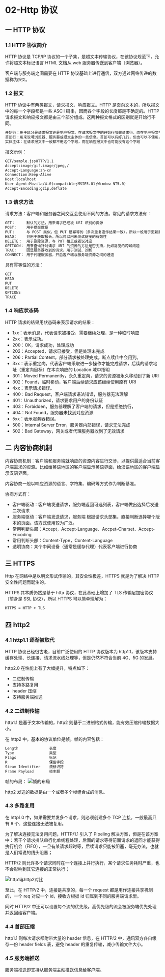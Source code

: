 # 02-Http 协议

## 一 HTTP 协议

### 1.1 HTTP 协议简介

HTTP 协议是 TCP/IP 协议的一个子集，是超文本传输协议，在该协议规范下，允许将超文本标记语言 HTML 文档从 web 服务器传送到客户端（浏览器）。

客户端与服务端之间需要在 HTTP 协议基础上进行通信，双方通过网络传递的数据称为`报文`。

### 1.2 报文

HTTP 协议中有两类报文，请求报文、响应报文。HTTP 是面向文本的，所以报文中的每一个字段都是一些 ASCII 码串，因而各个字段的长度都是不确定的。HTTP 请求报文和响应报文都是由三个部分组成。这两种报文格式的区别就是开始行不同。

```txt
开始行：用于区分是请求报文还是响应报文。在请求报文中的开始行叫做请求行，而在响应报文中的开始行叫做状态行。
首部行：用来说明浏览器、服务器或报文主体的一些信息。首部可以有好几行，但也可以不使用。
实体主体：在请求报文中一般都不用这个字段，而在响应报文中也可能没有这个字段
```

报文示例：

```txt
GET/sample.jspHTTP/1.1
Accept:image/gif.image/jpeg,/
Accept-Language:zh-cn
Connection:Keep-Alive
Host:localhost
User-Agent:Mozila/4.0(compatible;MSIE5.01;Window NT5.0)
Accept-Encoding:gzip,deflate
```

### 1.3 请求方法

请求方法：客户端和服务器之间交互会使用不同的方法。常见的请求方法有：

```txt
GET：     默认的方法，用来请求已经被 URI 识别的资源
POST：    用于提交数据
PUT：     与 POST 类似，但 PUT 是幂等的（多次重复造作结果一致），所以一般用于更新数据
HEAD：    只用于获取报头，所以可以用来测试链接的有效性
DELETE：  用于删除资源，与 PUT 相反或者说对应
OPTIOON： 用来查询针对请求 URI 的资源的方法是否支持，比如常见的跨域问题
TRAC：    回显服务器收到的请求，用于测试、诊断
CONNECT： 用于代理服务器，开启客户端与服务端资源之间的通道
```

具有幂等性的方法：

```txt
GET
HEAD
PUT
DELETE
OPTIONS
TRACE
```

### 1.4 响应状态码

HTTP 请求的结果用状态码来表示请求的结果：

- 1xx：表示消息，代表请求被接受，需要继续处理，是一种临时响应
- 2xx：表示成功。
- 200：OK，请求成功，处理成功
- 202：Accepted，请求已接受，但是处理未完成
- 206：Partial Content，部分请求被处理完成。断点续传中会用到。
- 3xx：表示重定向，代表客户端采取进一步操作才能完成请求，后续的请求地址（重定向目标）在本次响应的 Location 域中指明
- 301：Moved Permanently，永久重定向，请求的资源被永久移动到了新 URI
- 302：Found，临时移动，客户端后续请求应该继续使用原有 URI
- 4xx：表示请求错误。
- 400：Bad Request，客户端请求语法错误，服务器无法理解
- 401：Unauthorized，请求要求用户的身份认证
- 403：Forbidden，服务器理解了客户端的请求，但是拒绝执行，
- 404：Not Found，服务器未找到对应资源
- 5xx：表示服务器错误。
- 500：Internal Server Error，服务器内部错误，请求无法完成
- 502：Bad Gateway，网关或者代理服务器收到了无效请求

## 二 内容协商机制

内容协商机制：客户端和服务端就响应的资源内容进行交涉，以提供最适合当前客户端需求的资源。比如给英语地区的客户端显示英语界面，给汉语地区的客户端显示汉语界面。

内容协商一般以响应资源的语言、字符集、编码等方式作为判断基准。

协商方式有：

- 客户端驱动：客户端发送请求，服务端返回可选列表，客户端做出选择后发送二次请求
- 服务端驱动：客户端发送请求，服务端 根据请求头部集，直接判断选择哪个版本的页面。该方式使用较为广泛。
- 常用判断头部：Accept，Accept-Language、Accpet-Charset、Accept-Encoding
- 常用判断头部：Content-Type，Content-Language
- 透明协商：某个中间设备（通常是缓存代理）代表客户端进行协商

## 三 HTTPS

Http 在网络中是以明文形式传输的，其安全性极差，HTTPS 就是为了解决 HTTP 安全性问题而诞生的。

HTTPS 其本质仍然是基于 http 协议，在此基础上增加了 TLS 传输层加密协议（前身是 SSL 协议），所以 HTTPS 可以简单理解为：

```txt
HTTPS = HTTP + TLS
```

## 四 http2

### 4.1 http1.1 逐渐被取代

HTTP 协议已经很古老，目前广泛使用的 HTTP 协议版本为 http1.1，该版本支持缓存处理、长连接、请求流水线处理等，但是仍然不符合当前 4G、5G 的发展。

http2.0 在性能上有了大幅提升，特点如下：

- 二进制传输
- 支持多路复用
- header 压缩
- 支持服务端推送

### 4.2 二进制传输

http1.1 是基于文本传输的，http2 则基于二进制格式传输，能有效压缩传输数据大小。

在 http2 中，基本的协议单位是帧。帧的内容包括：

```txt
Length              长度
Type                类型
Flags               标记
R                   保留字段
Steam Identifier    流标识符
Frame Payload       帧主题
```

帧的布局：
![帧的布局](../images/net/http2-01.png)

http2 发送的数据是由一个或者多个帧组合成的消息。

### 4.3 多路复用

在 http1.0 中，如果需要并发多个请求，则必须创建多个 TCP 连接，一般最高只有 6 个，这些连接无法被复用。

为了解决连接无法复用问题，HTTP/1.1 引入了 Pipeling 解决方案，但是在该方案中：若干个请求排队串行化单线程处理，后面的请求等待前面请求的返回才能获得执行机会（FIFO），一旦有某请求超时等，后续请求只能被阻塞，毫无办法，也就是人们常说的线头阻塞；

HTTP/2 则允许多个请求同时在一个连接上并行执行，某个请求任务耗时严重，也不会影响到其它连接的正常执行；

![http1与http2对比](../images/net/net-07.jpeg)

至此，在 HTTP/2 中，连接是共享的，每一个 request 都是用作连接共享机制的，一个 req 对应一个 id，接收方根据 id 归属到不同的服务端请求里。

同时 HTTP/2 中还可以设置每个流的优先级，高优先级的流会被服务端优先处理并返回给客户端。

### 4.4 首部压缩

http1.1 则每次请求都附带大量的 header 信息，在 HTTP/2 中，通讯双方各自缓存一份 header fields 表，避免 header 的重复传输，减小传输文件大小。

### 4.5 服务端推送

服务端推送即支持从服务端主动推送信息给客户端。
